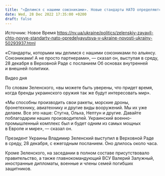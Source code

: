 ```yaml
---
title: "«Делимся с нашими союзниками». Новые стандарты НАТО определяются в Украине — Зеленский"
date: Wed, 28 Dec 2022 17:35:00 +0200
draft: false
---
```

Источник: Новое Время https://nv.ua/ukraine/politics/zelenskiy-zayavil-chto-novye-standarty-nato-opredelyayutsya-v-ukraine-novosti-ukrainy-50293937.html


«Стандарты, которыми мы делимся с нашими союзниками по альянсу. Союзниками! А не просто партнерами», — сказал он, выступая в среду, 28 декабря в Верховной Раде с посланием Об основах внутренней и внешней политики.

 Видео дня   

По словам Зеленского, «вы можете быть уверены, что придет время, когда бренды украинского оружия так же будут интересовать мир».

«Мы способны производить свои ракеты, морские дроны, бронетехнику, авиатехнику и другие виды вооружений. Мы их уже делаем. Все это наше: Стугна, Ольха, Нептун и другие. Давайте поблагодарим наших производителей. Украинский военно-промышленный комплекс был и будет одним из самых мощных в Европе и мире», — сказал он.

Президент Украины Владимир Зеленский выступил в Верховной Раде в среду, 28 декабря, с ежегодным посланием. Оно длилось около часа.

 Кроме Зеленского, на заседании в полном составе присутствовало правительство, а также главнокомандующий ВСУ Валерий Залужный, иностранные дипломаты, военные и члены семей погибших защитников.

